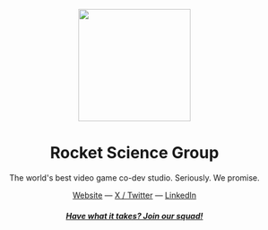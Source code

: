 <p align="center">
<img src="https://github.com/rocketsciencegg/.github/blob/main/profile/github-onepiece.png" height="200">
</p>

<h1 align="center">
Rocket Science Group
</h1>
<p align="center">
The world's best video game co-dev studio.  Seriously. We promise.
<p>
<div align="center">
  <a href="https://rocketscience.gg">Website</a> —
  <a href="https://www.x.com/rocketsciencegg">X / Twitter</a> —
  <a href="https://www.linkedin.com/company/rocketsciencegg">LinkedIn</a>
</div>
<h4 align="center">
<a href="https://rocketscience.gg/careers"><i>Have what it takes? Join our squad!</i></a>
</h4>
